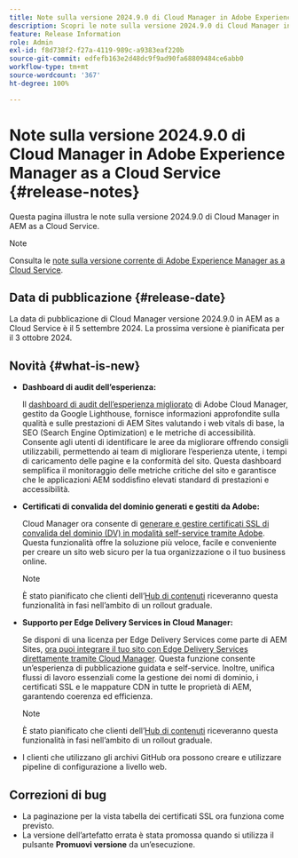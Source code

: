 ```yaml
---
title: Note sulla versione 2024.9.0 di Cloud Manager in Adobe Experience Manager as a Cloud Service
description: Scopri le note sulla versione 2024.9.0 di Cloud Manager in AEM as a Cloud Service.
feature: Release Information
role: Admin
exl-id: f8d738f2-f27a-4119-989c-a9383eaf220b
source-git-commit: edfefb163e2d48dc9f9ad90fa68809484ce6abb0
workflow-type: tm+mt
source-wordcount: '367'
ht-degree: 100%

---
```


# Note sulla versione 2024.9.0 di Cloud Manager in Adobe Experience Manager as a Cloud Service {#release-notes}

Questa pagina illustra le note sulla versione 2024.9.0 di Cloud Manager in AEM as a Cloud Service.

>[!NOTE]
>
>Consulta le [note sulla versione corrente di Adobe Experience Manager as a Cloud Service](/help/release-notes/release-notes-cloud/release-notes-current.md).

## Data di pubblicazione {#release-date}

La data di pubblicazione di Cloud Manager versione 2024.9.0 in AEM as a Cloud Service è il 5 settembre 2024. La prossima versione è pianificata per il 3 ottobre 2024.

## Novità {#what-is-new}

* **Dashboard di audit dell’esperienza:**

  Il [dashboard di audit dell’esperienza migliorato](/help/implementing/cloud-manager/experience-audit-dashboard.md) di Adobe Cloud Manager, gestito da Google Lighthouse, fornisce informazioni approfondite sulla qualità e sulle prestazioni di AEM Sites valutando i web vitals di base, la SEO (Search Engine Optimization) e le metriche di accessibilità. Consente agli utenti di identificare le aree da migliorare offrendo consigli utilizzabili, permettendo ai team di migliorare l’esperienza utente, i tempi di caricamento delle pagine e la conformità del sito. Questa dashboard semplifica il monitoraggio delle metriche critiche del sito e garantisce che le applicazioni AEM soddisfino elevati standard di prestazioni e accessibilità.

* **Certificati di convalida del dominio generati e gestiti da Adobe:**

  Cloud Manager ora consente di [generare e gestire certificati SSL di convalida del dominio (DV) in modalità self-service tramite Adobe](/help/implementing/cloud-manager/managing-ssl-certifications/add-ssl-certificate.md). Questa funzionalità offre la soluzione più veloce, facile e conveniente per creare un sito web sicuro per la tua organizzazione o il tuo business online. <!-- CMGR-52403 -->

  >[!NOTE]
  >
  >È stato pianificato che clienti dell’[Hub di contenuti](/help/assets/product-overview.md) riceveranno questa funzionalità in fasi nell’ambito di un rollout graduale.

* **Supporto per Edge Delivery Services in Cloud Manager:**

  Se disponi di una licenza per Edge Delivery Services come parte di AEM Sites, [ora puoi integrare il tuo sito con Edge Delivery Services direttamente tramite Cloud Manager](/help/implementing/cloud-manager/edge-delivery/introduction-to-edge-delivery-services.md). Questa funzione consente un’esperienza di pubblicazione guidata e self-service. Inoltre, unifica flussi di lavoro essenziali come la gestione dei nomi di dominio, i certificati SSL e le mappature CDN in tutte le proprietà di AEM, garantendo coerenza ed efficienza. <!-- CMGR-49859 -->

  >[!NOTE]
  >
  >È stato pianificato che clienti dell’[Hub di contenuti](/help/assets/product-overview.md) riceveranno questa funzionalità in fasi nell’ambito di un rollout graduale.

* I clienti che utilizzano gli archivi GitHub ora possono creare e utilizzare pipeline di configurazione a livello web. <!--( KEEP IN? SP: YES CMGR-59046 and Slack https://cq-dev.slack.com/archives/C07LFP5BZ2L/p1725407057847379 ) -->

<!--
## Private beta program {#private-beta-program}

For a chance to test some upcoming features, be a part of Adobe's private beta program. 
-->


## Correzioni di bug

* La paginazione per la vista tabella dei certificati SSL ora funziona come previsto. <!-- (CMGR-60804 - [UI] Pagination doesn't work for ssl certificates) -->
* La versione dell’artefatto errata è stata promossa quando si utilizza il pulsante **Promuovi versione** da un’esecuzione. <!-- ( KEEP IN? SP: YES CMGR-59519 and Slack https://cq-dev.slack.com/archives/C07LFPN2R08/p1725408253474129 ) -->

<!-- * Slack message says next release? SP: REMOVE (Leave in for now) SSL Certificates table in Cloud Manager now enables pagination in the user experience. ( https://jira.corp.adobe.com/browse/CMGR-61041 and Slack https://cq-dev.slack.com/archives/C07LFRE9QJU/p1725408553760009 ) -->
